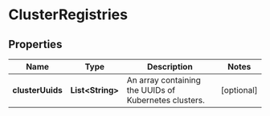 

# ClusterRegistries


## Properties

| Name | Type | Description | Notes |
|------------ | ------------- | ------------- | -------------|
|**clusterUuids** | **List&lt;String&gt;** | An array containing the UUIDs of Kubernetes clusters. |  [optional] |



